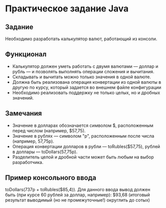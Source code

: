 # Практическое задание Java
## Задание
Необходимо разработать калькулятор валют, работающий из консоли.

## Функционал
*	Калькулятор должен уметь работать с двумя валютами — доллар и рубль — и позволять выполнять операции сложения и вычитания.
*	Складывать и вычитать можно только значения в одной валюте.
*	Должна быть реализована операция конвертации из одной валюты в другую по курсу, который задается во внешнем файле конфигурации
*	Необходимо реализовать поддержку не только целых, но и дробных значений.

## Замечания
*	Значение в долларах обозначается символом $, расположенным перед числом (например, $57,75).
*	Значение в рублях — символом "р", расположенным после числа (например, 57,75р).
*	Операция конвертации долларов в рубли — toRubles($57,75), рублей в доллары — toDollars(57,75р).
*	Разделитель целой и дробной части может быть любым на выбор разработчика.

## Пример консольного ввода
toDollars(737р + toRubles($85,4)). Для данного ввода вывод должен быть (при курсе 60 рублей за доллар, например): $93,68 (итоговый результат выводимый (но не промежуточные!) округлить до сотых)
